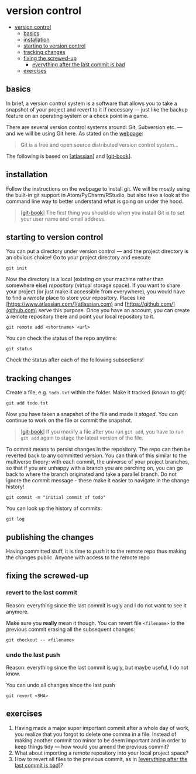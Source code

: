 # version control
<!-- TOC -->

-   [version control](#version-control)
    -   [basics](#basics)
    -   [installation](#installation)
    -   [starting to version control](#starting-to-version-control)
    -   [tracking changes](#tracking-changes)
    -   [fixing the screwed-up](#fixing-the-screwed-up)
        -   [everything after the last commit is bad](#everything-after-the-last-commit-is-bad)
    -   [exercises](#exercises)

<!-- /TOC -->

## basics
In brief, a version control system is a software that allows you to take a snapshot of your project and revert to it if necessary &mdash; just like the backup feature on an operating system or a check point in a game.

There are several version control systems around: Git, Subversion etc. &mdash; and we will be using Git here. As stated on the [webpage](https://git-scm.com/):
> Git is a free and open source distributed version control system...

The following is based on \[[atlassian](https://www.atlassian.com/git/tutorials)\] and \[[git-book](https://git-scm.com/book/en/v2)\].

## installation
Follow the instructions on the webpage to install git. We will be mostly using the built-in git support in Atom/PyCharm/RStudio, but also take a look at the command line way to better understand what is going on under the hood.

> \[[git-book](https://git-scm.com/book/en/v2)\] The first thing you should do when you install Git is to set your user name and email address.

## starting to version control
You can put a directory under version control &mdash; and the project directory is an obvious choice! Go to your project directory and execute
```
git init
```
Now the directory is a local (existing on your machine rather than somewhere else) *repository* (virtual storage space). If you want to share your project (or just make it accessible from everywhere), you would have to find a *remote* place to store your repository. Places like [https://www.atlassian.com/](atlassian.com) and [https://github.com/](github.com) serve this purpose. Once you have an account, you can create a remote repository there and point your local repository to it.
```
git remote add <shortname> <url>
```

You can check the status of the repo anytime:
```
git status
```
Check the status after each of the following subsections!

## tracking changes
Create a file, e.g. `todo.txt` within the folder. Make it tracked (known to git):
```
git add todo.txt
```
Now you have taken a snapshot of the file and made it *staged*. You can continue to work on the file or commit the snapshot.
> \[[git-book](https://git-scm.com/book/en/v2/Git-Basics-Recording-Changes-to-the-Repository)\] If you modify a file after you run `git add`, you have to run `git add` again to stage the latest version of the file.

To commit means to persist changes in the repository. The repo can then be reverted back to any committed version. You can think of this similar to the multiverse theory: with each commit, the universe of your project branches, so that if you are unhappy with a branch you are perching on, you can go back to where the branch originated and take a parallel branch. Do not ignore the commit message - these make it easier to navigate in the change history!
```
git commit -m "initial commit of todo"
```
You can look up the history of commits:
```
git log
```
## publishing the changes
Having committed stuff, it is time to *push* it to the remote repo thus making the changes public. Anyone with access to the remote repo


## fixing the screwed-up
### revert to the last commit
Reason: everything since the last commit is ugly and I do not want to see it anymore.

Make sure you **really** mean it though. You can revert file `<filename>` to the previous commit erasing all the subsequent changes:
```
git checkout -- <filename>
```

### undo the last push
Reason: everything since the last commit is ugly, but maybe useful, I do not know.

You can undo all changes since the last push
```
git revert <SHA>
```

## exercises
1.  Having made a major super important commit after a whole day of work, you realize that you forgot to delete one comma in a file. Instead of making another commit too minor to be deem important and in order to keep things tidy &mdash; how would you amend the previous commit?
2.  What about importing a remote repository into your local project space?
3.  How to revert all files to the previous commit, as in [[everything after the last commit is bad]](#everything-after-the-last-commit-is-bad)?
